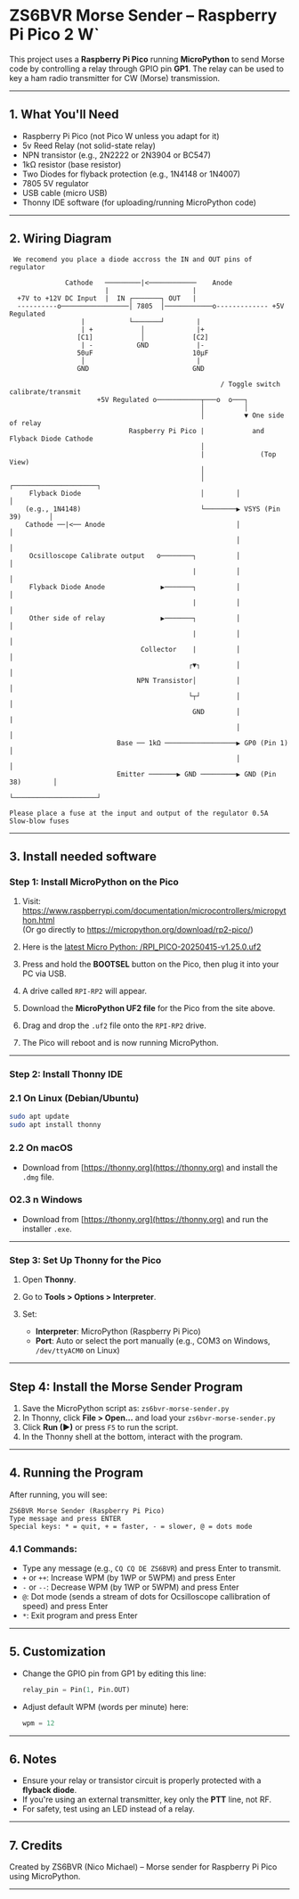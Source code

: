 # ZS6BVR Morse Sender – Raspberry Pi Pico 2 W`



This project uses a **Raspberry Pi Pico** running **MicroPython** to send Morse code by controlling a relay through GPIO pin **GP1**. The relay can be used to key a ham radio transmitter for CW (Morse) transmission.

---

## 1. What You'll Need

- Raspberry Pi Pico (not Pico W unless you adapt for it)
- 5v Reed Relay (not solid-state relay)
- NPN transistor (e.g., 2N2222 or 2N3904 or BC547)
- 1kΩ resistor (base resistor)
- Two Diodes for flyback protection (e.g., 1N4148 or 1N4007)
- 7805 5V regulator
- USB cable (micro USB)
- Thonny IDE software (for uploading/running MicroPython code)

---

## 2. Wiring Diagram

```
 We recomend you place a diode accross the IN and OUT pins of regulator
       
              Cathode   ─────────|<────────────    Anode
                        |                     |
  +7V to +12V DC Input  |  IN ┌───────┐ OUT   |
  ----------o─────────────────│ 7805  │────────────o------------- +5V Regulated
                  |           └───────┘        |
                  | +            │             |+
                 [C1]            │            [C2]
                  | -           GND            |-
                 50uF                         10µF
                  │                            |
                 GND                          GND
                               
                                                     / Toggle switch calibrate/transmit
                      +5V Regulated o───────────┬───o  o───┐
                                                │          │
                                                │          ▼ One side of relay 
                              Raspberry Pi Pico |            and Flyback Diode Cathode
                                                │
                                                |              (Top View)
                                                │
                                                │        ┌─────────────────────┐
     Flyback Diode                              │        │                     │
    (e.g., 1N4148)                              └────────▶ VSYS (Pin 39)       │
    Cathode ──|<── Anode                                 │                     │
                                                         │                     │
     Ocsilloscope Calibrate output   o────────┐          │                     │
                                              |          │                     │
     Flyback Diode Anode              ▶───────┐          │                     │
                                              |          │                     │
     Other side of relay              ▶───────┐          │                     │
                                              |          │                     │
                                 Collector    |          │                     │
                                             ┌▼┐         │                     │
                                NPN Transistor│          │                     │
                                             └┬┘         │                     │
                                              GND        │                     | 
                                                         │                     │
                           Base ── 1kΩ ──────────────────▶ GP0 (Pin 1)         │
                                                         │                     │
                           Emitter ───────▶ GND ─────────▶ GND (Pin 38)        │
                                                         └─────────────────────┘

Please place a fuse at the input and output of the regulator 0.5A Slow-blow fuses

```

---
## 3. Install needed software
### Step 1: Install MicroPython on the Pico

1. Visit: https://www.raspberrypi.com/documentation/microcontrollers/micropython.html  
   (Or go directly to https://micropython.org/download/rp2-pico/)

2. Here is the [latest Micro Python: /RPI_PICO-20250415-v1.25.0.uf2](https://micropython.org/resources/firmware/RPI_PICO-20250415-v1.25.0.uf2)
2. Press and hold the **BOOTSEL** button on the Pico, then plug it into your PC via USB.
3. A drive called `RPI-RP2` will appear.
4. Download the **MicroPython UF2 file** for the Pico from the site above.
5. Drag and drop the `.uf2` file onto the `RPI-RP2` drive.
6. The Pico will reboot and is now running MicroPython.

---

### Step 2: Install Thonny IDE

### 2.1 On Linux (Debian/Ubuntu)
```bash
sudo apt update
sudo apt install thonny
```

### 2.2 On macOS

* Download from [https://thonny.org](https://thonny.org) and install the `.dmg` file.

### O2.3 n Windows

* Download from [https://thonny.org](https://thonny.org) and run the installer `.exe`.

---

### Step 3: Set Up Thonny for the Pico

1. Open **Thonny**.
2. Go to **Tools > Options > Interpreter**.
3. Set:

   * **Interpreter**: MicroPython (Raspberry Pi Pico)
   * **Port**: Auto or select the port manually (e.g., COM3 on Windows, `/dev/ttyACM0` on Linux)

---

## Step 4: Install the Morse Sender Program

1. Save the MicroPython script as: `zs6bvr-morse-sender.py`
2. In Thonny, click **File > Open...** and load your `zs6bvr-morse-sender.py`
3. Click **Run (▶)** or press `F5` to run the script.
4. In the Thonny shell at the bottom, interact with the program.

---

##  4. Running the Program

After running, you will see:

```
ZS6BVR Morse Sender (Raspberry Pi Pico)
Type message and press ENTER
Special keys: * = quit, + = faster, - = slower, @ = dots mode
```

### 4.1 Commands:

* Type any message (e.g., `CQ CQ DE ZS6BVR`) and press Enter to transmit.
* `+` or  `++`: Increase WPM (by 1WP or 5WPM) and press Enter
* `-` or  `--`: Decrease WPM (by 1WP or 5WPM) and press Enter
* `@`: Dot mode (sends a stream of dots for Ocsilloscope callibration of speed) and press Enter
* `*`: Exit program and press Enter

---

## 5. Customization

* Change the GPIO pin from GP1 by editing this line:

  ```python
  relay_pin = Pin(1, Pin.OUT)
  ```
* Adjust default WPM (words per minute) here:

  ```python
  wpm = 12
  ```

---

## 6. Notes

* Ensure your relay or transistor circuit is properly protected with a **flyback diode**.
* If you're using an external transmitter, key only the **PTT** line, not RF.
* For safety, test using an LED instead of a relay.

---

## 7. Credits

Created by ZS6BVR (Nico Michael) – Morse sender for Raspberry Pi Pico using MicroPython.

---

